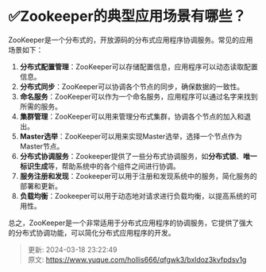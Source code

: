 # ✅Zookeeper的典型应用场景有哪些？

ZooKeeper是一个分布式的，开放源码的分布式应用程序协调服务。常见的应用场景如下：



1. **分布式配置管理**：ZooKeeper可以存储配置信息，应用程序可以动态读取配置信息。
2. **分布式同步**：ZooKeeper可以协调各个节点的同步，确保数据的一致性。
3. **命名服务**：ZooKeeper可以作为一个命名服务，应用程序可以通过名字来找到所需的服务。
4. **集群管理**：ZooKeeper可以用来管理分布式集群，协调各个节点的加入和退出。
5. **Master选举**：ZooKeeper可以用来实现Master选举，选择一个节点作为Master节点。
6. **分布式协调服务**：Zookeeper提供了一些分布式协调服务，如**分布式锁**、**唯一标识生成**等，帮助系统中的各个组件之间进行协调。
7. **服务注册和发现**：Zookeeper可以用于注册和发现系统中的服务，简化服务的部署和更新。
8. **负载均衡**：Zookeeper可以用于动态地对请求进行负载均衡，以提高系统的可用性。



总之，ZooKeeper是一个非常适用于分布式应用程序的协调服务，它提供了强大的分布式协调功能，可以简化分布式应用程序的开发。



> 更新: 2024-03-18 23:22:49  
> 原文: <https://www.yuque.com/hollis666/qfgwk3/bxldoz3kvfpdsv1g>
